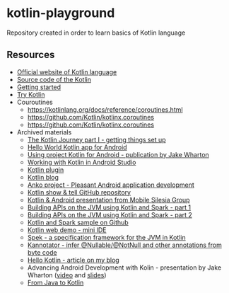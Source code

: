 # kotlin-playground
Repository created in order to learn basics of Kotlin language

Resources
---------
- [Official website of Kotlin language](http://kotlinlang.org/)
- [Source code of the Kotlin](https://github.com/JetBrains/kotlin)
- [Getting started](http://kotlinlang.org/docs/tutorials/getting-started.html)
- [Try Kotlin](http://try.kotlinlang.org/)
- Couroutines
  - https://kotlinlang.org/docs/reference/coroutines.html
  - https://github.com/Kotlin/kotlinx.coroutines
  - https://github.com/Kotlin/kotlinx.coroutines
- Archived materials
  - [The Kotlin Journey part I - getting things set up](http://hadihariri.com/2012/02/17/the-kotlin-journey-part-i-getting-things-set-up/)
  - [Hello World Kotlin app for Android](https://github.com/pwittchen/HelloAndroidKotlin)
  - [Using project Kotlin for Android - publication by Jake Wharton](https://docs.google.com/document/d/1ReS3ep-hjxWA8kZi0YqDbEhCqTt29hG8P44aA9W0DM8/edit)
  - [Working with Kotlin in Android Studio](http://blog.jetbrains.com/kotlin/2013/08/working-with-kotlin-in-android-studio/)
  - [Kotlin plugin](https://plugins.jetbrains.com/plugin/6954?pr=idea)
  - [Kotlin blog](http://blog.jetbrains.com/kotlin/)
  - [Anko project - Pleasant Android application development](https://github.com/JetBrains/anko)
  - [Kotlin show & tell GitHub repository](https://github.com/FutureProcessing/kotlin_showandtell)
  - [Kotlin & Android presentation from Mobile Silesia Group](https://github.com/mobile-silesia-group/presentations/tree/master/3-kotlin-and-android)
  - [Building APIs on the JVM using Kotlin and Spark - part 1](http://nordicapis.com/building-apis-on-the-jvm-using-kotlin-and-spark-part-1/)
  - [Building APIs on the JVM using Kotlin and Spark - part 2](http://nordicapis.com/building-apis-on-the-jvm-using-kotlin-and-spark-part-2/)
  - [Kotlin and Spark sample on Github](https://github.com/travisspencer/kotlin-spark-demo/)
  - [Kotlin web demo - mini IDE](https://github.com/JetBrains/kotlin-web-demo)
  - [Spek - a specification framework for the JVM in Kotlin](http://jetbrains.github.io/spek/)
  - [Kannotator - infer @Nullable/@NotNull and other annotations from byte code](https://github.com/JetBrains/kannotator)
  - [Hello Kotlin - article on my blog](http://blog.wittchen.biz.pl/hello-kotlin/)
  - Advancing Android Development with Kolin - presentation by Jake Wharton ([video](https://vimeo.com/144877458) and [slides](https://speakerdeck.com/jakewharton/advancing-development-with-kotlin-droidcon-uk-2015))
  - [From Java to Kotlin](https://github.com/MindorksOpenSource/from-java-to-kotlin)
